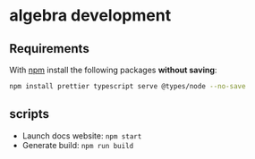 # algebra development

## Requirements

With [npm](https://www.npmjs.com/) install the following packages **without saving**:

```sh
npm install prettier typescript serve @types/node --no-save
```

## scripts

- Launch docs website: `npm start`
- Generate build: `npm run build`
